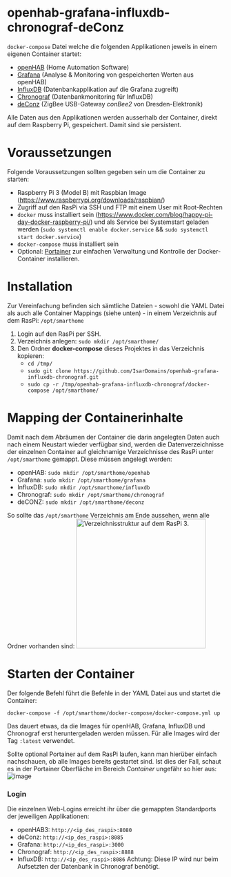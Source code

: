 # openhab-grafana-influxdb-chronograf-deConz
```docker-compose``` Datei welche die folgenden Applikationen jeweils in einem eigenen Container startet:
 - [openHAB](https://openhab.org) (Home Automation Software)
 - [Grafana](https://grafana.com) (Analyse & Monitoring von gespeicherten Werten aus openHAB)
 - [InfluxDB](https://influxdata.com) (Datenbankapplikation auf die Grafana zugreift)
 - [Chronograf](https://influxdata.com/time-series-platform/chronograf/) (Datenbankmonitoring für InfluxDB)
 - [deConz](https://phoscon.de/de/conbee2) (ZigBee USB-Gateway *conBee2* von Dresden-Elektronik)
 
 Alle Daten aus den Applikationen werden ausserhalb der Container, direkt auf dem Raspberry Pi, gespeichert. Damit sind sie persistent.
 
# Voraussetzungen
Folgende Voraussetzungen sollten gegeben sein um die Container zu starten:
 - Raspberry Pi 3 (Model B) mit Raspbian Image (https://www.raspberrypi.org/downloads/raspbian/)
 - Zugriff auf den RasPi via SSH und FTP mit einem User mit Root-Rechten
 - ```docker``` muss installiert sein (https://www.docker.com/blog/happy-pi-day-docker-raspberry-pi/) und als Service bei Systemstart geladen werden (```sudo systemctl enable docker.service``` && ```sudo systemctl start docker.service```) 
 - ```docker-compose``` muss installiert sein
 - Optional: [Portainer](http://portainer.io/) zur einfachen Verwaltung und Kontrolle der Docker-Container installieren. 
 
# Installation
Zur Vereinfachung befinden sich sämtliche Dateien - sowohl die YAML Datei als auch alle Container Mappings (siehe unten) - in einem Verzeichnis auf dem RasPi: ```/opt/smarthome```
1) Login auf den RasPi per SSH.
2) Verzeichnis anlegen: ```sudo mkdir /opt/smarthome/```
3) Den Ordner **docker-compose** dieses Projektes in das Verzeichnis kopieren:
    - ```cd /tmp/```
    - ```sudo git clone https://github.com/IsarDomains/openhab-grafana-influxdb-chronograf.git``` 
    - ```sudo cp -r /tmp/openhab-grafana-influxdb-chronograf/docker-compose /opt/smarthome/```

# Mapping der Containerinhalte
Damit nach dem Abräumen der Container die darin angelegten Daten auch nach einem Neustart wieder verfügbar sind, werden die Datenverzeichnisse der einzelnen Container auf gleichnamige Verzeichnisse des RasPi unter ```/opt/smarthome``` gemappt. Diese müssen angelegt werden:
 - openHAB: ```sudo mkdir /opt/smarthome/openhab```
 - Grafana: ```sudo mkdir /opt/smarthome/grafana```
 - InfluxDB: ```sudo mkdir /opt/smarthome/influxdb```
 - Chronograf: ```sudo mkdir /opt/smarthome/chronograf```
 - deCONZ: ```sudo mkdir /opt/smarthome/deconz```
  
So sollte das ```/opt/smarthome``` Verzeichnis am Ende aussehen, wenn alle Ordner vorhanden sind:
<img src="https://user-images.githubusercontent.com/35771024/72264484-1d312b80-361b-11ea-9b92-f7f53d46c69e.png" title="Verzeichnisstruktur auf dem RasPi 3." width="300" />

# Starten der Container
Der folgende Befehl führt die Befehle in der YAML Datei aus und startet die Container:

```docker-compose -f /opt/smarthome/docker-compose/docker-compose.yml up```

Das dauert etwas, da die Images für openHAB, Grafana, InfluxDB und Chronograf erst heruntergeladen werden müssen. Für alle Images wird der Tag ```:latest``` verwendet.

Sollte optional Portainer auf dem RasPi laufen, kann man hierüber einfach nachschauen, ob alle Images bereits gestartet sind. Ist dies der Fall, schaut es in der Portainer Oberfläche im Bereich *Container* ungefähr so hier aus:
![image](https://user-images.githubusercontent.com/35771024/72262426-320bc000-3617-11ea-9bee-9cc2dafa0b8d.png)

### Login ###
Die einzelnen Web-Logins erreicht ihr über die gemappten Standardports der jeweiligen Applikationen:
 - openHAB3: ```http://<ip_des_raspi>:8080```
 - deConz: ```http://<ip_des_raspi>:8085```
 - Grafana: ```http://<ip_des_raspi>:3000```
 - Chronograf: ```http://<ip_des_raspi>:8888``` 
 - InfluxDB: ```http://<ip_des_raspi>:8086``` Achtung: Diese IP wird nur beim Aufsetzten der Datenbank in Chronograf benötigt.
